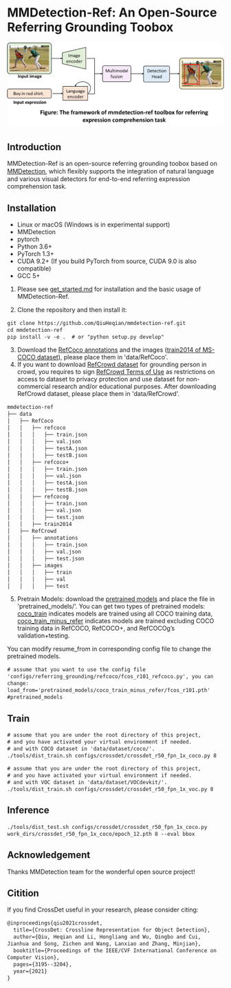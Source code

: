 # MMDetection-Ref: An Open-Source Referring Grounding Toobox
<div align="center">
  <img src="resources/mmdetection-ref_framework.png" width="600"/>
</div>

## Introduction  
MMDetection-Ref is an open-source referring grounding toobox based on [MMDetection](https://github.com/open-mmlab/mmdetection), which ﬂexibly supports the integration of natural language and various visual detectors for end-to-end referring expression comprehension task.

## Installation
* Linux or macOS (Windows is in experimental support)
* MMDetection
* pytorch
* Python 3.6+
* PyTorch 1.3+
* CUDA 9.2+ (If you build PyTorch from source, CUDA 9.0 is also compatible)
* GCC 5+

1. Please see [get_started.md](https://github.com/QiuHeqian/mmdetection-ref/blob/master/docs/get_started.md) for installation and the basic usage of MMDetection-Ref.

2. Clone the repository and then install it: 
``` 
git clone https://github.com/QiuHeqian/mmdetection-ref.git
cd mmdetection-ref  
pip install -v -e .  # or "python setup.py develop"  
```
3. Download the [RefCoco annotations](https://drive.google.com/drive/u/0/folders/16VnoB4Ja5kilp2XeLxNL0dAikNQdL7Ge) and the images ([train2014 of MS-COCO dataset](http://images.cocodataset.org/zips/train2014.zip)), please place them in 'data/RefCoco'.
4. If you want to download [RefCrowd dataset](https://qiuheqian.github.io/datasets/refcrowd/) for grounding person in crowd, you requires to sign [RefCrowd Terms of Use](https://docs.google.com/forms/d/e/1FAIpQLSeWgI0mzT1OFrhEthLZLURvuC-he_Hy882nEnCzhiM6DAoFEg/viewform?usp=sf_link) as restrictions on access to dataset to privacy protection and use dataset for non-commercial research and/or educational purposes. After downloading RefCrowd dataset, please place them in 'data/RefCrowd'.
```
mmdetection-ref
├── data
│   ├── RefCoco
│   │   ├── refcoco
│   │   │   ├── train.json
│   │   │   ├── val.json
│   │   │   ├── testA.json
│   │   │   ├── testB.json
│   │   ├── refcoco+
│   │   │   ├── train.json
│   │   │   ├── val.json
│   │   │   ├── testA.json
│   │   │   ├── testB.json
│   │   ├── refcocog
│   │   │   ├── train.json
│   │   │   ├── val.json
│   │   │   ├── test.json
│   │   ├── train2014
│   ├── RefCrowd
│   │   ├── annotations
│   │   │   ├── train.json
│   │   │   ├── val.json
│   │   │   ├── test.json
│   │   ├── images
│   │   │   ├── train
│   │   │   ├── val
│   │   │   ├── test

```
5. Pretrain Models: download the [pretrained models](https://drive.google.com/drive/u/0/folders/1uAxYujoKWIDngG5VpNzpKlb5KJTuzBdw) and place the file in 'pretrained_models/'. You can get two types of pretrained models: [coco_train](https://drive.google.com/drive/u/0/folders/1uAxYujoKWIDngG5VpNzpKlb5KJTuzBdw) indicates models are trained using all COCO training data, [coco_train_minus_refer](https://drive.google.com/drive/u/0/folders/1uAxYujoKWIDngG5VpNzpKlb5KJTuzBdw) indicates models are trained excluding COCO training data in RefCOCO, RefCOCO+, and RefCOCOg’s validation+testing.

You can modify resume_from in corresponding config file to change the pretrained models.
```
# assume that you want to use the config file 'configs/referring_grounding/refcoco/fcos_r101_refcoco.py', you can change:
load_from='pretrained_models/coco_train_minus_refer/fcos_r101.pth' #pretrained_models
```
## Train  
```
# assume that you are under the root directory of this project,
# and you have activated your virtual environment if needed.
# and with COCO dataset in 'data/dataset/coco/'.
./tools/dist_train.sh configs/crossdet/crossdet_r50_fpn_1x_coco.py 8
```
```
# assume that you are under the root directory of this project,
# and you have activated your virtual environment if needed.
# and with VOC dataset in 'data/dataset/VOCdevkit/'.
./tools/dist_train.sh configs/crossdet/crossdet_r50_fpn_1x_voc.py 8
```

## Inference
```
./tools/dist_test.sh configs/crossdet/crossdet_r50_fpn_1x_coco.py work_dirs/crossdet_r50_fpn_1x_coco/epoch_12.pth 8 --eval bbox
```
## Acknowledgement
Thanks MMDetection team for the wonderful open source project!

## Citition
If you find CrossDet useful in your research, please consider citing:  
```
@inproceedings{qiu2021crossdet,  
  title={CrossDet: Crossline Representation for Object Detection},  
  author={Qiu, Heqian and Li, Hongliang and Wu, Qingbo and Cui, Jianhua and Song, Zichen and Wang, Lanxiao and Zhang, Minjian},  
  booktitle={Proceedings of the IEEE/CVF International Conference on Computer Vision},  
  pages={3195--3204},  
  year={2021}  
}  
```

